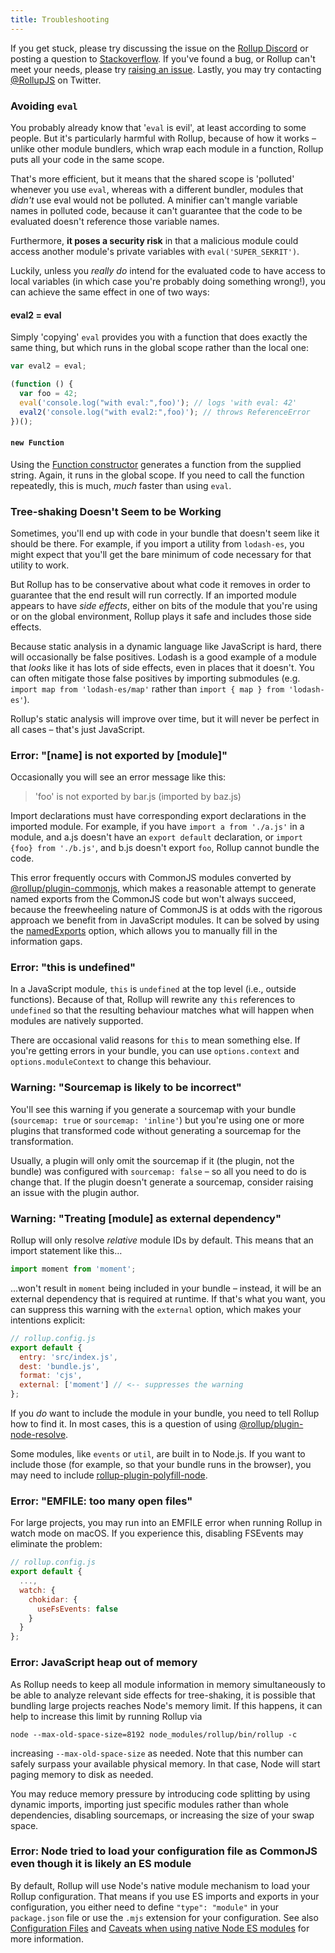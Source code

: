 ```yaml
---
title: Troubleshooting
---
```


If you get stuck, please try discussing the issue on the [Rollup Discord](https://is.gd/rollup_chat) or posting a question to [Stackoverflow](https://stackoverflow.com/questions/tagged/rollupjs). If you've found a bug, or Rollup can't meet your needs, please try [raising an issue](https://github.com/rollup/rollup/issues). Lastly, you may try contacting [@RollupJS](https://twitter.com/RollupJS) on Twitter.

### Avoiding `eval`

You probably already know that '`eval` is evil', at least according to some people. But it's particularly harmful with Rollup, because of how it works – unlike other module bundlers, which wrap each module in a function, Rollup puts all your code in the same scope.

That's more efficient, but it means that the shared scope is 'polluted' whenever you use `eval`, whereas with a different bundler, modules that _didn't_ use eval would not be polluted. A minifier can't mangle variable names in polluted code, because it can't guarantee that the code to be evaluated doesn't reference those variable names.

Furthermore, **it poses a security risk** in that a malicious module could access another module's private variables with `eval('SUPER_SEKRIT')`.

Luckily, unless you _really do_ intend for the evaluated code to have access to local variables (in which case you're probably doing something wrong!), you can achieve the same effect in one of two ways:

#### eval2 = eval

Simply 'copying' `eval` provides you with a function that does exactly the same thing, but which runs in the global scope rather than the local one:

```js
var eval2 = eval;

(function () {
  var foo = 42;
  eval('console.log("with eval:",foo)'); // logs 'with eval: 42'
  eval2('console.log("with eval2:",foo)'); // throws ReferenceError
})();
```

#### `new Function`

Using the [Function constructor](https://developer.mozilla.org/en-US/docs/Web/JavaScript/Reference/Global_Objects/Function) generates a function from the supplied string. Again, it runs in the global scope. If you need to call the function repeatedly, this is much, _much_ faster than using `eval`.

### Tree-shaking Doesn't Seem to be Working

Sometimes, you'll end up with code in your bundle that doesn't seem like it should be there. For example, if you import a utility from `lodash-es`, you might expect that you'll get the bare minimum of code necessary for that utility to work.

But Rollup has to be conservative about what code it removes in order to guarantee that the end result will run correctly. If an imported module appears to have _side effects_, either on bits of the module that you're using or on the global environment, Rollup plays it safe and includes those side effects.

Because static analysis in a dynamic language like JavaScript is hard, there will occasionally be false positives. Lodash is a good example of a module that _looks_ like it has lots of side effects, even in places that it doesn't. You can often mitigate those false positives by importing submodules (e.g. `import map from 'lodash-es/map'` rather than `import { map } from 'lodash-es'`).

Rollup's static analysis will improve over time, but it will never be perfect in all cases – that's just JavaScript.

### Error: "[name] is not exported by [module]"

Occasionally you will see an error message like this:

> 'foo' is not exported by bar.js (imported by baz.js)

Import declarations must have corresponding export declarations in the imported module. For example, if you have `import a from './a.js'` in a module, and a.js doesn't have an `export default` declaration, or `import {foo} from './b.js'`, and b.js doesn't export `foo`, Rollup cannot bundle the code.

This error frequently occurs with CommonJS modules converted by [@rollup/plugin-commonjs](https://github.com/rollup/plugins/tree/master/packages/commonjs), which makes a reasonable attempt to generate named exports from the CommonJS code but won't always succeed, because the freewheeling nature of CommonJS is at odds with the rigorous approach we benefit from in JavaScript modules. It can be solved by using the [namedExports](https://github.com/rollup/plugins/tree/master/packages/commonjs#custom-named-exports) option, which allows you to manually fill in the information gaps.

### Error: "this is undefined"

In a JavaScript module, `this` is `undefined` at the top level (i.e., outside functions). Because of that, Rollup will rewrite any `this` references to `undefined` so that the resulting behaviour matches what will happen when modules are natively supported.

There are occasional valid reasons for `this` to mean something else. If you're getting errors in your bundle, you can use `options.context` and `options.moduleContext` to change this behaviour.

### Warning: "Sourcemap is likely to be incorrect"

You'll see this warning if you generate a sourcemap with your bundle (`sourcemap: true` or `sourcemap: 'inline'`) but you're using one or more plugins that transformed code without generating a sourcemap for the transformation.

Usually, a plugin will only omit the sourcemap if it (the plugin, not the bundle) was configured with `sourcemap: false` – so all you need to do is change that. If the plugin doesn't generate a sourcemap, consider raising an issue with the plugin author.

### Warning: "Treating [module] as external dependency"

Rollup will only resolve _relative_ module IDs by default. This means that an import statement like this…

```js
import moment from 'moment';
```

…won't result in `moment` being included in your bundle – instead, it will be an external dependency that is required at runtime. If that's what you want, you can suppress this warning with the `external` option, which makes your intentions explicit:

```js
// rollup.config.js
export default {
  entry: 'src/index.js',
  dest: 'bundle.js',
  format: 'cjs',
  external: ['moment'] // <-- suppresses the warning
};
```

If you _do_ want to include the module in your bundle, you need to tell Rollup how to find it. In most cases, this is a question of using [@rollup/plugin-node-resolve](https://github.com/rollup/plugins/tree/master/packages/node-resolve).

Some modules, like `events` or `util`, are built in to Node.js. If you want to include those (for example, so that your bundle runs in the browser), you may need to include [rollup-plugin-polyfill-node](https://github.com/FredKSchott/rollup-plugin-polyfill-node).

### Error: "EMFILE: too many open files"

For large projects, you may run into an EMFILE error when running Rollup in watch mode on macOS. If you experience this, disabling FSEvents may eliminate the problem:

```js
// rollup.config.js
export default {
  ...,
  watch: {
    chokidar: {
      useFsEvents: false
    }
  }
};
```

### Error: JavaScript heap out of memory

As Rollup needs to keep all module information in memory simultaneously to be able to analyze relevant side effects for tree-shaking, it is possible that bundling large projects reaches Node's memory limit. If this happens, it can help to increase this limit by running Rollup via

```shell
node --max-old-space-size=8192 node_modules/rollup/bin/rollup -c
```

increasing `--max-old-space-size` as needed. Note that this number can safely surpass your available physical memory. In that case, Node will start paging memory to disk as needed.

You may reduce memory pressure by introducing code splitting by using dynamic imports, importing just specific modules rather than whole dependencies, disabling sourcemaps, or increasing the size of your swap space.

### Error: Node tried to load your configuration file as CommonJS even though it is likely an ES module

By default, Rollup will use Node's native module mechanism to load your Rollup configuration. That means if you use ES imports and exports in your configuration, you either need to define `"type": "module"` in your `package.json` file or use the `.mjs` extension for your configuration. See also [Configuration Files](guide/en/#configuration-files) and [Caveats when using native Node ES modules](guide/en/#caveats-when-using-native-node-es-modules) for more information.
